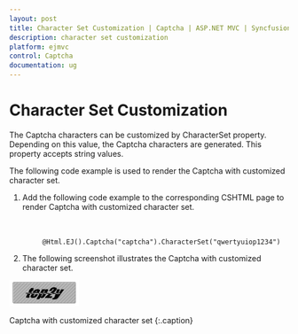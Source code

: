 ```yaml
---
layout: post
title: Character Set Customization | Captcha | ASP.NET MVC | Syncfusion
description: character set customization
platform: ejmvc
control: Captcha
documentation: ug
---
```


# Character Set Customization

The Captcha characters can be customized by CharacterSet property. Depending on this value, the Captcha characters are generated. This property accepts string values.

The following code example is used to render the Captcha with customized character set.

1. Add the following code example to the corresponding CSHTML page to render Captcha with customized character set.

   ~~~ cshtml


		@Html.EJ().Captcha("captcha").CharacterSet("qwertyuiop1234") 

   ~~~
   

2. The following screenshot illustrates the Captcha with customized character set. 

![](Character-Set-Customization_images/Character-Set-Customization_img1.png)

Captcha with customized character set
{:.caption}